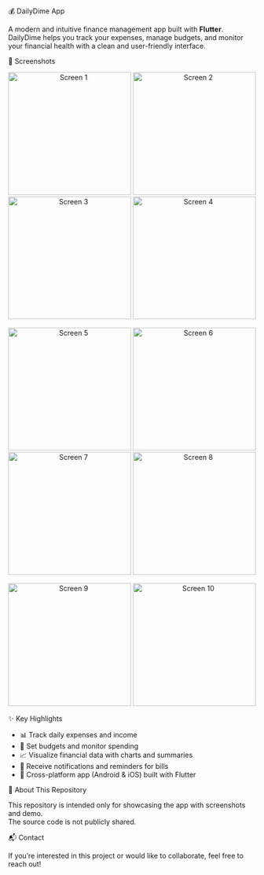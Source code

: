 💰 DailyDime App

A modern and intuitive finance management app built with **Flutter**.  
DailyDime helps you track your expenses, manage budgets, and monitor your financial health with a clean and user-friendly interface.

📱 Screenshots
<p align="center">
  <img src="screenshots/project5_1.png" alt="Screen 1" width="250"/>
  <img src="screenshots/project5_2.png" alt="Screen 2" width="250"/>
  <img src="screenshots/project5_3.png" alt="Screen 3" width="250"/>
  <img src="screenshots/project5_4.png" alt="Screen 4" width="250"/>
</p>
<p align="center">
  <img src="screenshots/project5_5.png" alt="Screen 5" width="250"/>
  <img src="screenshots/project5_6.png" alt="Screen 6" width="250"/>
  <img src="screenshots/project5_7.png" alt="Screen 7" width="250"/>
  <img src="screenshots/project5_8.png" alt="Screen 8" width="250"/>
</p>
<p align="center">
  <img src="screenshots/project5_9.png" alt="Screen 9" width="250"/>
  <img src="screenshots/project5_10.png" alt="Screen 10" width="250"/>
</p>

✨ Key Highlights

- 📊 Track daily expenses and income
- 🏦 Set budgets and monitor spending
- 📈 Visualize financial data with charts and summaries
- 🔔 Receive notifications and reminders for bills
- 📱 Cross-platform app (Android & iOS) built with Flutter

🚀 About This Repository

This repository is intended only for showcasing the app with screenshots and demo.  
The source code is not publicly shared.

📬 Contact

If you’re interested in this project or would like to collaborate, feel free to reach out!
